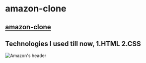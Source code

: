 # amazon-clone
[amazon-clone]( https://i-desarrollador.github.io/amazon-clone/)
---
Technologies I used till now,
1.HTML
2.CSS
---
![Amazon's header]()
